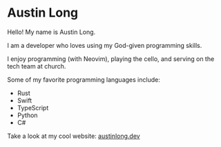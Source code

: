 # Austin Long
Hello! My name is Austin Long.

I am a developer who loves using my God-given programming skills.

I enjoy programming (with Neovim), playing the cello, and serving on the tech team at church.

Some of my favorite programming languages include:
* Rust
* Swift
* TypeScript
* Python
* C#

Take a look at my cool website: [austinlong.dev](https://austinlong.dev/)
